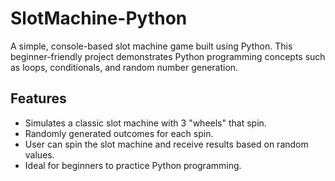 # SlotMachine-Python
A simple, console-based slot machine game built using Python. This beginner-friendly project demonstrates Python programming concepts such as loops, conditionals, and random number generation.

## Features

- Simulates a classic slot machine with 3 "wheels" that spin.
- Randomly generated outcomes for each spin.
- User can spin the slot machine and receive results based on random values.
- Ideal for beginners to practice Python programming.
